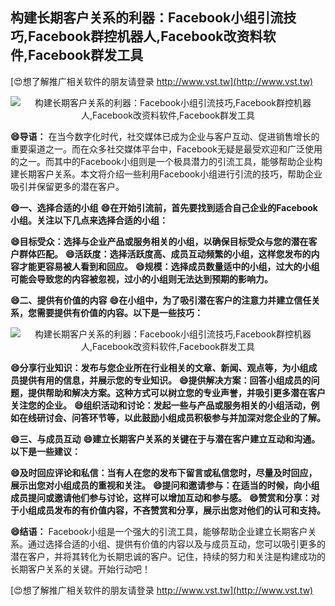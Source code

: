 ## **构建长期客户关系的利器：Facebook小组引流技巧,Facebook群控机器人,Facebook改资料软件,Facebook群发工具**

[😍想了解推广相关软件的朋友请登录 http://www.vst.tw](http://www.vst.tw)

 <center><img src="https://vst.tw/MP4/tuiguang/png/2.png" alt="构建长期客户关系的利器：Facebook小组引流技巧,Facebook群控机器人,Facebook改资料软件,Facebook群发工具"></center>

**😄导语：**
在当今数字化时代，社交媒体已成为企业与客户互动、促进销售增长的重要渠道之一。而在众多社交媒体平台中，Facebook无疑是最受欢迎和广泛使用的之一。而其中的Facebook小组则是一个极具潜力的引流工具，能够帮助企业构建长期客户关系。本文将介绍一些利用Facebook小组进行引流的技巧，帮助企业吸引并保留更多的潜在客户。

**😄一、选择合适的小组**
**😄在开始引流前，首先要找到适合自己企业的Facebook小组。关注以下几点来选择合适的小组：**

**😄目标受众：选择与企业产品或服务相关的小组，以确保目标受众与您的潜在客户群体匹配。**
**😄活跃度：选择活跃度高、成员互动频繁的小组，这样您发布的内容才能更容易被人看到和回应。**
**😄规模：选择成员数量适中的小组，过大的小组可能会导致您的内容被忽视，过小的小组则无法达到预期的影响力。**

**😄二、提供有价值的内容**
**😄在小组中，为了吸引潜在客户的注意力并建立信任关系，您需要提供有价值的内容。以下是一些技巧：**

 <center><img src="https://vst.tw/MP4/tuiguang/png/5.png" alt="构建长期客户关系的利器：Facebook小组引流技巧,Facebook群控机器人,Facebook改资料软件,Facebook群发工具"></center>

**😄分享行业知识：发布与您企业所在行业相关的文章、新闻、观点等，为小组成员提供有用的信息，并展示您的专业知识。**
**😄提供解决方案：回答小组成员的问题，提供帮助和解决方案。这种方式可以树立您的专业声誉，并吸引更多潜在客户关注您的企业。**
**😄组织活动和讨论：发起一些与产品或服务相关的小组活动，例如在线研讨会、问答环节等，以此鼓励小组成员积极参与并加深对您企业的了解。**

**😄三、与成员互动**
**😄建立长期客户关系的关键在于与潜在客户建立互动和沟通。以下是一些建议：**

**😄及时回应评论和私信：当有人在您的发布下留言或私信您时，尽量及时回应，展示出您对小组成员的重视和关注。**
**😄提问和邀请参与：在适当的时候，向小组成员提问或邀请他们参与讨论，这样可以增加互动和参与感。**
**😄赞赏和分享：对于小组成员发布的有价值内容，不吝赞赏和分享，展示出您对他们的认可和支持。**

**😄结语：**
Facebook小组是一个强大的引流工具，能够帮助企业建立长期客户关系。通过选择合适的小组、提供有价值的内容以及与成员互动，您可以吸引更多的潜在客户，并将其转化为长期忠诚的客户。记住，持续的努力和关注是构建成功的长期客户关系的关键。开始行动吧！

[😍想了解推广相关软件的朋友请登录 http://www.vst.tw](http://www.vst.tw)



